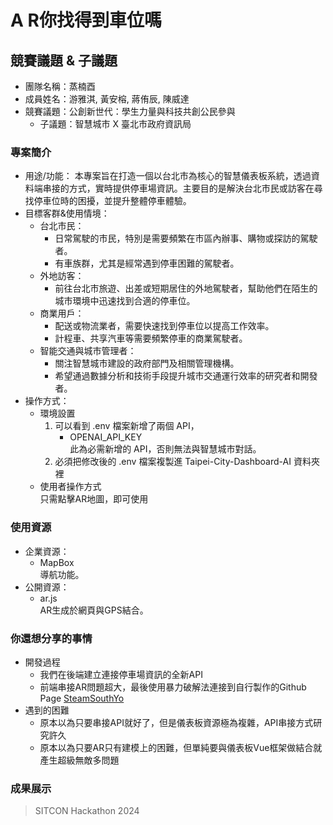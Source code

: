 # A R你找得到車位嗎

## 競賽議題 & 子議題
- 團隊名稱：蒸楠酉
- 成員姓名：游雅淇, 黃安榕, 蔣侑辰, 陳威達
- 競賽議題：公創新世代：學生力量與科技共創公民參與
    - 子議題：智慧城市 X 臺北市政府資訊局


### 專案簡介
- 用途/功能：
    本專案旨在打造一個以台北市為核心的智慧儀表板系統，透過資料端串接的方式，實時提供停車場資訊。主要目的是解決台北市民或訪客在尋找停車位時的困擾，並提升整體停車體驗。
- 目標客群&使用情境：
    - 台北市民：
      - 日常駕駛的市民，特別是需要頻繁在市區內辦事、購物或探訪的駕駛者。
      - 有車族群，尤其是經常遇到停車困難的駕駛者。
    - 外地訪客：
      - 前往台北市旅遊、出差或短期居住的外地駕駛者，幫助他們在陌生的城市環境中迅速找到合適的停車位。
    - 商業用戶：
      - 配送或物流業者，需要快速找到停車位以提高工作效率。
      - 計程車、共享汽車等需要頻繁停車的商業駕駛者。
    - 智能交通與城市管理者：
      - 關注智慧城市建設的政府部門及相關管理機構。
      - 希望通過數據分析和技術手段提升城市交通運行效率的研究者和開發者。
- 操作方式：
    - 環境設置
        1. 可以看到 .env 檔案新增了兩個 API，
            * OPENAI_API_KEY<br>
            此為必需新增的 API，否則無法與智慧城市對話。
        2. 必須把修改後的 .env 檔案複製進 Taipei-City-Dashboard-AI 資料夾裡
    - 使用者操作方式<br>
        只需點擊AR地圖，即可使用

### 使用資源
- 企業資源：
    -  MapBox <br>
    導航功能。
- 公開資源：
    -  ar.js <br>
    AR生成於網頁與GPS結合。

### 你還想分享的事情
- 開發過程
  - 我們在後端建立連接停車場資訊的全新API
  - 前端串接AR問題超大，最後使用暴力破解法連接到自行製作的Github Page [SteamSouthYo](https://iomeow.github.io/SteamSouthYo/)
- 遇到的困難
  - 原本以為只要串接API就好了，但是儀表板資源極為複雜，API串接方式研究許久
  - 原本以為只要AR只有建模上的困難，但單純要與儀表板Vue框架做結合就產生超級無敵多問題

### 成果展示

> SITCON Hackathon 2024
